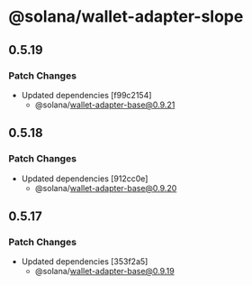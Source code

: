 # @solana/wallet-adapter-slope

## 0.5.19

### Patch Changes

-   Updated dependencies [f99c2154]
    -   @solana/wallet-adapter-base@0.9.21

## 0.5.18

### Patch Changes

-   Updated dependencies [912cc0e]
    -   @solana/wallet-adapter-base@0.9.20

## 0.5.17

### Patch Changes

-   Updated dependencies [353f2a5]
    -   @solana/wallet-adapter-base@0.9.19
